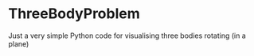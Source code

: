 # ThreeBodyProblem
Just a very simple Python code for visualising three bodies rotating (in a plane) 
